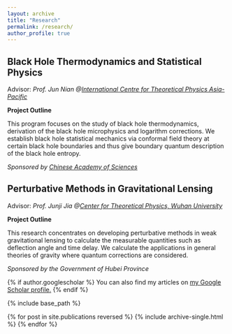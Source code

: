 ```yaml
---
layout: archive
title: "Research"
permalink: /research/
author_profile: true
---
```


Black Hole Thermodynamics and Statistical Physics
------
Advisor: *Prof. Jun Nian @[International Centre for Theoretical Physics Asia-Pacific](https://ictp-ap.org/)*

**Project Outline**

This program focuses on the study of black hole thermodynamics, derivation of the black hole microphysics and logarithm corrections. We establish black hole statistical mechanics via conformal field theory at certain black hole boundaries and thus give boundary quantum description of the black hole entropy.

*Sponsored by [Chinese Academy of Sciences](https://english.cas.cn/)*


Perturbative Methods in Gravitational Lensing
------
Advisor: *Prof. Junji Jia @[Center for Theoretical Physics, Wuhan University](http://202.114.78.174/ctp/)*

**Project Outline**

This research concentrates on developing perturbative methods in weak gravitational lensing to calculate the measurable quantities such as deflection angle and time delay. We calculate the applications in general theories of gravity where quantum corrections are considered.

*Sponsored by the Government of Hubei Province*

{% if author.googlescholar %}
  You can also find my articles on <u><a href="{{author.googlescholar}}">my Google Scholar profile</a>.</u>
{% endif %}

{% include base_path %}

{% for post in site.publications reversed %}
  {% include archive-single.html %}
{% endfor %}
